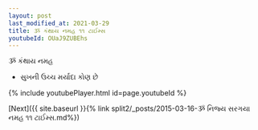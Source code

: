 ```yaml
---
layout: post
last_modified_at: 2021-03-29
title: ૐ કંથાય નમહ ૧૧ ટાઈમ્સ
youtubeId: OUaJ9ZUBEhs
---
```

 
 
 ૐ કંથાય નમહ  
 
 -  સુખની ઉચ્ચ મર્યાદા કોણ છે 
 
  
 
  
 
 
 
 
 
 


{% include youtubePlayer.html id=page.youtubeId %}
 
[Next]({{ site.baseurl }}{% link  split2/_posts/2015-03-16-ૐ નિજ્ય સરગયા નમહ ૧૧ ટાઈમ્સ.md%})
 
